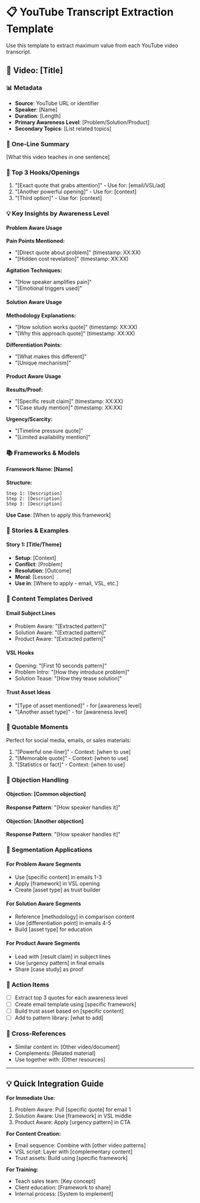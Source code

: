 # 📋 YouTube Transcript Extraction Template

Use this template to extract maximum value from each YouTube video transcript.

## 🎥 Video: [Title]

### 📊 Metadata
- **Source**: YouTube URL or identifier
- **Speaker**: [Name]
- **Duration**: [Length]
- **Primary Awareness Level**: [Problem/Solution/Product]
- **Secondary Topics**: [List related topics]

### 🎯 One-Line Summary
[What this video teaches in one sentence]

### 🧲 Top 3 Hooks/Openings
1. "[Exact quote that grabs attention]" - Use for: [email/VSL/ad]
2. "[Another powerful opening]" - Use for: [context]
3. "[Third option]" - Use for: [context]

### 💡 Key Insights by Awareness Level

#### Problem Aware Usage
**Pain Points Mentioned:**
- "[Direct quote about problem]" (timestamp: XX:XX)
- "[Hidden cost revelation]" (timestamp: XX:XX)

**Agitation Techniques:**
- "[How speaker amplifies pain]"
- "[Emotional triggers used]"

#### Solution Aware Usage
**Methodology Explanations:**
- "[How solution works quote]" (timestamp: XX:XX)
- "[Why this approach quote]" (timestamp: XX:XX)

**Differentiation Points:**
- "[What makes this different]"
- "[Unique mechanism]"

#### Product Aware Usage
**Results/Proof:**
- "[Specific result claim]" (timestamp: XX:XX)
- "[Case study mention]" (timestamp: XX:XX)

**Urgency/Scarcity:**
- "[Timeline pressure quote]"
- "[Limited availability mention]"

### 📚 Frameworks & Models

#### Framework Name: [Name]
**Structure:**
```
Step 1: [Description]
Step 2: [Description]
Step 3: [Description]
```
**Use Case**: [When to apply this framework]

### 📖 Stories & Examples

#### Story 1: [Title/Theme]
- **Setup**: [Context]
- **Conflict**: [Problem]
- **Resolution**: [Outcome]
- **Moral**: [Lesson]
- **Use in**: [Where to apply - email, VSL, etc.]

### 🎨 Content Templates Derived

#### Email Subject Lines
- Problem Aware: "[Extracted pattern]"
- Solution Aware: "[Extracted pattern]"
- Product Aware: "[Extracted pattern]"

#### VSL Hooks
- Opening: "[First 10 seconds pattern]"
- Problem Intro: "[How they introduce problem]"
- Solution Tease: "[How they tease solution]"

#### Trust Asset Ideas
- "[Type of asset mentioned]" - for [awareness level]
- "[Another asset type]" - for [awareness level]

### 💬 Quotable Moments
Perfect for social media, emails, or sales materials:

1. "[Powerful one-liner]" - Context: [when to use]
2. "[Memorable quote]" - Context: [when to use]
3. "[Statistics or fact]" - Context: [when to use]

### 🔄 Objection Handling

#### Objection: [Common objection]
**Response Pattern**: "[How speaker handles it]"

#### Objection: [Another objection]
**Response Pattern**: "[How speaker handles it]"

### 🎯 Segmentation Applications

#### For Problem Aware Segments
- Use [specific content] in emails 1-3
- Apply [framework] in VSL opening
- Create [asset type] as trust builder

#### For Solution Aware Segments
- Reference [methodology] in comparison content
- Use [differentiation point] in emails 4-5
- Build [asset type] for education

#### For Product Aware Segments
- Lead with [result claim] in subject lines
- Use [urgency pattern] in final emails
- Share [case study] as proof

### 📝 Action Items
- [ ] Extract top 3 quotes for each awareness level
- [ ] Create email template using [specific framework]
- [ ] Build trust asset based on [specific content]
- [ ] Add to pattern library: [what to add]

### 🔗 Cross-References
- Similar content in: [Other video/document]
- Complements: [Related material]
- Use together with: [Other resources]

---

## 💡 Quick Integration Guide

**For Immediate Use:**
1. Problem Aware: Pull [specific quote] for email 1
2. Solution Aware: Use [framework] in VSL middle
3. Product Aware: Apply [urgency pattern] in CTA

**For Content Creation:**
- Email sequence: Combine with [other video patterns]
- VSL script: Layer with [complementary content]
- Trust assets: Build using [specific framework]

**For Training:**
- Teach sales team: [Key concept]
- Client education: [Framework to share]
- Internal process: [System to implement]